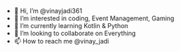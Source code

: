 - 👋 Hi, I’m @vinayjadi361
- 👀 I’m interested in coding, Event Management, Gaming
- 🌱 I’m currently learning Kotlin & Python
- 💞️ I’m looking to collaborate on Everything
- 📫 How to reach me @vinay_jadi

<!---
vinayjadi361/vinayjadi361 is a ✨ special ✨ repository because its `README.md` (this file) appears on your GitHub profile.
You can click the Preview link to take a look at your changes.
--->
